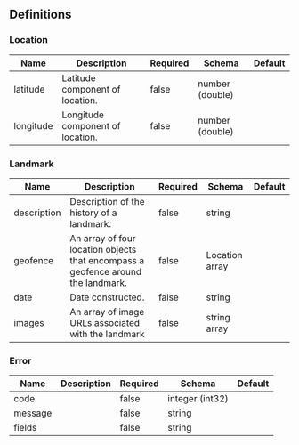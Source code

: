 ## Definitions
### Location
|Name|Description|Required|Schema|Default|
|----|----|----|----|----|
|latitude|Latitude component of location.|false|number (double)||
|longitude|Longitude component of location.|false|number (double)||


### Landmark
|Name|Description|Required|Schema|Default|
|----|----|----|----|----|
|description|Description of the history of a landmark.|false|string||
|geofence|An array of four location objects that encompass a geofence around the landmark.|false|Location array||
|date|Date constructed.|false|string||
|images|An array of image URLs associated with the landmark|false|string array||


### Error
|Name|Description|Required|Schema|Default|
|----|----|----|----|----|
|code||false|integer (int32)||
|message||false|string||
|fields||false|string||


